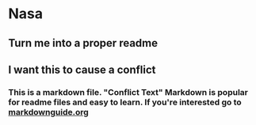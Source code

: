 # Nasa
## Turn me into a proper readme
## I want this to cause a conflict
### This is a markdown file.  "Conflict Text" Markdown is popular for readme files and easy to learn. If you're interested go to [markdownguide.org](https://www.markdownguide.org/basic-syntax/)
